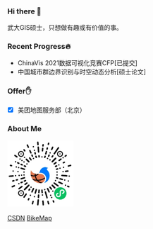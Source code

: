 ### Hi there 👋

武大GIS硕士，只想做有趣或有价值的事。  

### Recent Progress:fire:

- ChinaVis 2021数据可视化竞赛CFP[已提交]
- 中国城市群边界识别与时空动态分析[硕士论文]

### Offer:raised_hand:

- [x] 美团地图服务部（北京）

### About Me

<img src="./wxcode.jpg" height=150 width=150 />

[CSDN](https://blog.csdn.net/lyandgh)
[BikeMap](https://railwayhs.cn/bikemap/map.html)

<!--
**ly15927086342/ly15927086342** is a ✨ _special_ ✨ repository because its `README.md` (this file) appears on your GitHub profile.

Here are some ideas to get you started:

- 🔭 I’m currently working on ...
- 🌱 I’m currently learning ...
- 👯 I’m looking to collaborate on ...
- 🤔 I’m looking for help with ...
- 💬 Ask me about ...
- 📫 How to reach me: ...
- 😄 Pronouns: ...
- ⚡ Fun fact: ...
-->
